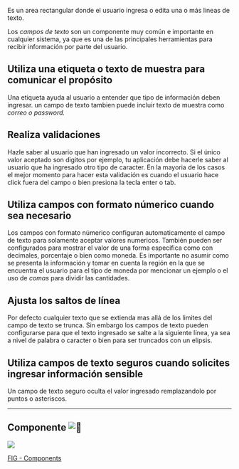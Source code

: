 Es un area rectangular donde el usuario ingresa o edita una o más lineas de texto.

Los _campos de texto_ son un componente muy común e importante en cualquier sistema, ya que es una de las principales herramientas para recibir información por parte del usuario.

## Utiliza una etiqueta o texto de muestra para comunicar el propósito

Una etiqueta ayuda al usuario a entender que tipo de información deben ingresar. un campo de texto tambien puede incluir texto de muestra como _correo o password._

## Realiza validaciones

Hazle saber al usuario que han ingresado un valor incorrecto. Si el único valor aceptado son digitos por ejemplo, tu aplicación debe hacerle saber al usuario que ha ingresado otro tipo de caracter. En la mayoria de los casos el mejor momento para hacer esta validación es cuando el usuario hace click fuera del campo o bien presiona la tecla enter o tab.

## Utiliza campos con formato númerico cuando sea necesario

Los campos con formato númerico configuran automaticamente el campo de texto para solamente aceptar valores numericos. También pueden ser configurados para mostrar el valor de una forma especifica como con decimales, porcentaje o bien como moneda. Es importante no asumir como se presenta la información y tomar en cuenta la región en la que se encuentra el usuario para el tipo de moneda por mencionar un ejemplo o el uso de _comas_ para dividir las cantidades.

## Ajusta los saltos de línea

Por defecto cualquier texto que se extienda mas allá de los limites del campo de texto se trunca. Sin embargo los campos de texto pueden configurarse para que el texto ingresado se salte a la siguiente línea, ya sea a nivel de palabra o caracter o bien para ser truncados con un elipsis.

## Utiliza campos de texto seguros cuando solicites ingresar información sensible

Un campo de texto seguro oculta el valor ingresado remplazandolo por puntos o asteriscos.

---

## Componente ![:link:](https://pf-emoji-service--cdn.us-east-1.prod.public.atl-paas.net/standard/caa27a19-fc09-4452-b2b4-a301552fd69c/64x64/1f517.png)

![](https://static.figma.com/uploads/b6df2735e4cb368306acf5480b50f96e69f96099)

[FIG - Components](https://www.figma.com/file/adTpzuue9VJyGt5D6bb45F/FIG---Components?node-id=2105%3A2450)